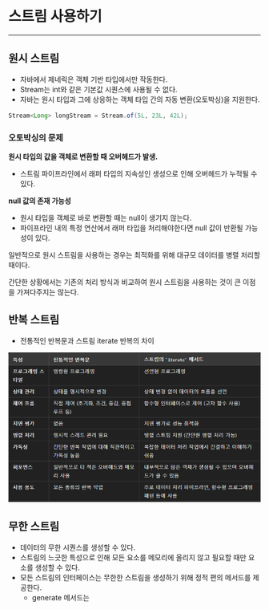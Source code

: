 # 스트림 사용하기

---

## 원시 스트림
- 자바에서 제네릭은 객체 기반 타입에서만 작동한다.
- Stream<T>는 int와 같은 기본값 시퀀스에 사용될 수 없다.
- 자바는 원시 타입과 그에 상응하는 객체 타입 간의 자동 변환(오토박싱)을 지원한다.
```java
Stream<Long> longStream = Stream.of(5L, 23L, 42L);
```

### 오토박싱의 문제 

**원시 타입의 값을 객체로 변환할 때 오버헤드가 발생.**
- 스트림 파이프라인에서 래퍼 타입의 지속성인 생성으로 인해 오버헤드가 누적될 수 있다.

**null 값의 존재 가능성**
- 원시 타입을 객체로 바로 변환할 때는 null이 생기지 않는다.
- 파이프라인 내의 특정 연산에서 래퍼 타입을 처리해야한다면 null 값이 반환될 가능성이 있다.

일반적으로 원시 스트림을 사용하는 경우는 최적화를 위해 대규모 데이터를 병렬 처리할 때이다.

간단한 상황에서는 기존의 처리 방식과 비교하여 원시 스트림을 사용하는 것이 큰 이점을 가져다주지는 않는다.

## 반복 스트림 
- 전통적인 반복문과 스트림 iterate 반복의 차이

![img.png](img/전통반복&스트림반복.png)

## 무한 스트림
- 데이터의 무한 시퀀스를 생성할 수 있다.
- 스트림의 느긋한 특성으로 인해 모든 요소를 메모리에 올리지 않고 필요할 때만 요소를 생성할 수 있다.
- 모든 스트림의 인터페이스는 무한한 스트림을 생성하기 위해 정적 편의 메서드를 제공한다.
  - generate 메서드는 